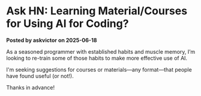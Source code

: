 # Ask HN: Learning Material/Courses for Using AI for Coding?

**Posted by askvictor on 2025-06-18**

As a seasoned programmer with established habits and muscle memory, I’m looking to re-train some of those habits to make more effective use of AI. 

I'm seeking suggestions for courses or materials—any format—that people have found useful (or not!). 

Thanks in advance!